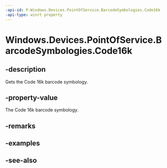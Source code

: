 ----api-id: P:Windows.Devices.PointOfService.BarcodeSymbologies.Code16k
-api-type: winrt property
---<!-- Property syntaxpublic uint Code16k { get; }--># Windows.Devices.PointOfService.BarcodeSymbologies.Code16k## -descriptionGets the Code 16k barcode symbology.## -property-valueThe Code 16k barcode symbology.## -remarks## -examples## -see-also